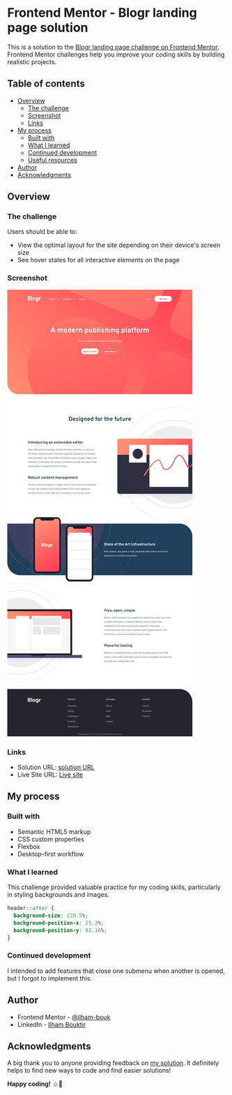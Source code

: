 # Frontend Mentor - Blogr landing page solution

This is a solution to the [Blogr landing page challenge on Frontend Mentor](https://www.frontendmentor.io/challenges/blogr-landing-page-EX2RLAApP). Frontend Mentor challenges help you improve your coding skills by building realistic projects. 

## Table of contents

- [Overview](#overview)
  - [The challenge](#the-challenge)
  - [Screenshot](#screenshot)
  - [Links](#links)
- [My process](#my-process)
  - [Built with](#built-with)
  - [What I learned](#what-i-learned)
  - [Continued development](#continued-development)
  - [Useful resources](#useful-resources)
- [Author](#author)
- [Acknowledgments](#acknowledgments)

## Overview

### The challenge

Users should be able to:

- View the optimal layout for the site depending on their device's screen size
- See hover states for all interactive elements on the page

### Screenshot

![Screenshot of the solution](./design/screenshot.jpg)

### Links

- Solution URL: [solution URL]()
- Live Site URL: [Live site](https://ilham-bouk.github.io/Blogr_landing_page/)

## My process

### Built with

- Semantic HTML5 markup
- CSS custom properties
- Flexbox
- Desktop-first workflow

### What I learned

This challenge provided valuable practice for my coding skills, particularly in styling backgrounds and images.

```css
header::after {
  background-size: 220.5%;
  background-position-x: 25.3%;
  background-position-y: 52.16%;
}
``` 

### Continued development

I intended to add features that close one submenu when another is opened, but I forgot to implement this.

## Author

- Frontend Mentor - [@ilham-bouk](https://www.frontendmentor.io/profile/ilham-bouk)
- LinkedIn - [Ilham Bouktir](https://www.linkedin.com/in/ilham-bouktir-0b266b31b)

## Acknowledgments

A big thank you to anyone providing feedback on [my solution](). It definitely helps to find new ways to code and find easier solutions!

**Happy coding!** ☺️🚀
